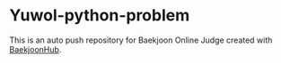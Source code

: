 # Yuwol-python-problem
This is an auto push repository for Baekjoon Online Judge created with [BaekjoonHub](https://github.com/BaekjoonHub/BaekjoonHub).
